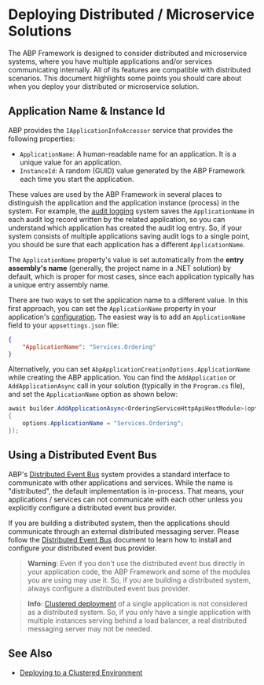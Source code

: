 # Deploying Distributed / Microservice Solutions

The ABP Framework is designed to consider distributed and microservice systems, where you have multiple applications and/or services communicating internally. All of its features are compatible with distributed scenarios. This document highlights some points you should care about when you deploy your distributed or microservice solution.

## Application Name & Instance Id

ABP provides the `IApplicationInfoAccessor` service that provides the following properties:

* `ApplicationName`: A human-readable name for an application. It is a unique value for an application.
* `InstanceId`: A random (GUID) value generated by the ABP Framework each time you start the application.

These values are used by the ABP Framework in several places to distinguish the application and the application instance (process) in the system. For example, the [audit logging](../Audit-Logging.md) system saves the `ApplicationName` in each audit log record written by the related application, so you can understand which application has created the audit log entry. So, if your system consists of multiple applications saving audit logs to a single point, you should be sure that each application has a different `ApplicationName`.

The `ApplicationName` property's value is set automatically from the **entry assembly's name** (generally, the project name in a .NET solution) by default, which is proper for most cases, since each application typically has a unique entry assembly name.

There are two ways to set the application name to a different value. In this first approach, you can set the `ApplicationName` property in your application's [configuration](../Configuration.md). The easiest way is to add an `ApplicationName` field to your `appsettings.json` file:

````json
{
    "ApplicationName": "Services.Ordering"
}
````

Alternatively, you can set `AbpApplicationCreationOptions.ApplicationName` while creating the ABP application. You can find the `AddApplication` or `AddApplicationAsync` call in your solution (typically in the `Program.cs` file), and set the `ApplicationName` option as shown below:

````csharp
await builder.AddApplicationAsync<OrderingServiceHttpApiHostModule>(options =>
{
    options.ApplicationName = "Services.Ordering";
});
````

## Using a Distributed Event Bus

ABP's [Distributed Event Bus](../Distributed-Event-Bus.md) system provides a standard interface to communicate with other applications and services. While the name is "distributed", the default implementation is in-process. That means, your applications / services can not communicate with each other unless you explicitly configure a distributed event bus provider.

If you are building a distributed system, then the applications should communicate through an external distributed messaging server. Please follow the [Distributed Event Bus](../Distributed-Event-Bus.md) document to learn how to install and configure your distributed event bus provider.

> **Warning**: Even if you don't use the distributed event bus directly in your application code, the ABP Framework and some of the modules you are using may use it. So, if you are building a distributed system, always configure a distributed event bus provider.

> **Info**: [Clustered deployment](Clustered-Environment.md) of a single application is not considered as a distributed system. So, if you only have a single application with multiple instances serving behind a load balancer, a real distributed messaging server may not be needed.

## See Also

* [Deploying to a Clustered Environment](Clustered-Environment.md)
